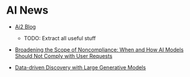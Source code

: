 # AI News

- [Ai2 Blog](https://blog.allenai.org/)
    - TODO: Extract all useful stuff


- [Broadening the Scope of Noncompliance: When and How AI Models Should Not Comply with User Requests](https://blog.allenai.org/broadening-the-scope-of-noncompliance-when-and-how-ai-models-should-not-comply-with-user-requests-18b028c5b538)

- [Data-driven Discovery with Large Generative Models](https://blog.allenai.org/data-driven-discovery-with-large-generative-models-e1a062e99390)